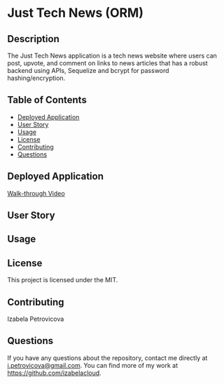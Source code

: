 # Just Tech News (ORM)

## Description

The Just Tech News application is a tech news website where users can post, upvote, and comment on links to news articles that has a robust backend using APIs, Sequelize and bcrypt for password hashing/encryption.

## Table of Contents

* [Deployed Application](#deployed-application)
* [User Story](#user-story)
* [Usage](#usage)
* [License](#license)
* [Contributing](#contributing)
* [Questions](#questions)


## Deployed Application 

[Walk-through Video]()


## User Story 


## Usage


## License

This project is licensed under the MIT.

## Contributing

Izabela Petrovicova


## Questions

If you have any questions about the repository, contact me directly at i.petrovicova@gmail.com. You can find more of my work at https://github.com/izabelacloud.

